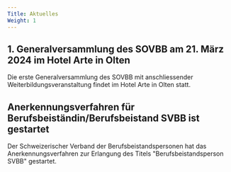 ```yaml
---
Title: Aktuelles
Weight: 1
---
```



## 1. Generalversammlung des SOVBB am 21. März 2024 im Hotel Arte in Olten

Die erste Generalversammlung des SOVBB mit anschliessender Weiterbildungsveranstaltung findet im Hotel Arte in Olten statt.

## Anerkennungsverfahren für Berufsbeiständin/Berufsbeistand SVBB ist gestartet

Der Schweizerischer Verband der Berufsbeistandspersonen hat das Anerkennungsverfahren zur Erlangung des Titels "Berufsbeistandsperson SVBB" gestartet.




